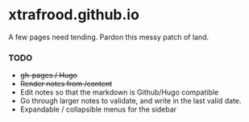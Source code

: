 # xtrafrood.github.io
A few pages need tending.  Pardon this messy patch of land.

### TODO
- ~~gh-pages / Hugo~~
- ~~Render notes from /content~~
- Edit notes so that the markdown is Github/Hugo compatible
- Go through larger notes to validate, and write in the last valid date.
- Expandable / collapsible menus for the sidebar
